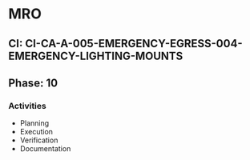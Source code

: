 # MRO

## CI: CI-CA-A-005-EMERGENCY-EGRESS-004-EMERGENCY-LIGHTING-MOUNTS
## Phase: 10

### Activities
- Planning
- Execution
- Verification
- Documentation
